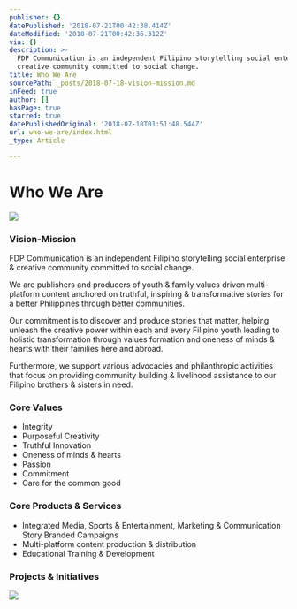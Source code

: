 ```yaml
---
publisher: {}
datePublished: '2018-07-21T00:42:38.414Z'
dateModified: '2018-07-21T00:42:36.312Z'
via: {}
description: >-
  FDP Communication is an independent Filipino storytelling social enterprise &
  creative community committed to social change.
title: Who We Are
sourcePath: _posts/2018-07-18-vision-mission.md
inFeed: true
author: []
hasPage: true
starred: true
datePublishedOriginal: '2018-07-18T01:51:48.544Z'
url: who-we-are/index.html
_type: Article

---
```

# **Who We Are**
![](https://s3-us-west-2.amazonaws.com/the-grid-img/p/3a2276eb978be86bfd76942539fe482298d11c2a.png)

### **Vision-Mission**

FDP Communication is an independent Filipino storytelling social enterprise & creative community committed to social change.

We are publishers and producers of youth & family values driven multi-platform content anchored on truthful, inspiring & transformative stories for a better Philippines through better communities.

Our commitment is to discover and produce stories that matter, helping unleash the creative power within each and every Filipino youth leading to holistic transformation through values formation and oneness of minds & hearts with their families here and abroad.

Furthermore, we support various advocacies and philanthropic activities that focus on providing community building & livelihood assistance to our Filipino brothers & sisters in need.

### **Core Values**

* Integrity
* Purposeful Creativity
* Truthful Innovation
* Oneness of minds & hearts
* Passion
* Commitment
* Care for the common good

### **Core Products & Services**

* Integrated Media, Sports & Entertainment, Marketing & Communication Story Branded Campaigns
* Multi-platform content production & distribution
* Educational Training & Development

### **Projects & Initiatives**
![](https://the-grid-user-content.s3-us-west-2.amazonaws.com/0e90ff20-b989-4806-b6c2-c44491f18409.png)